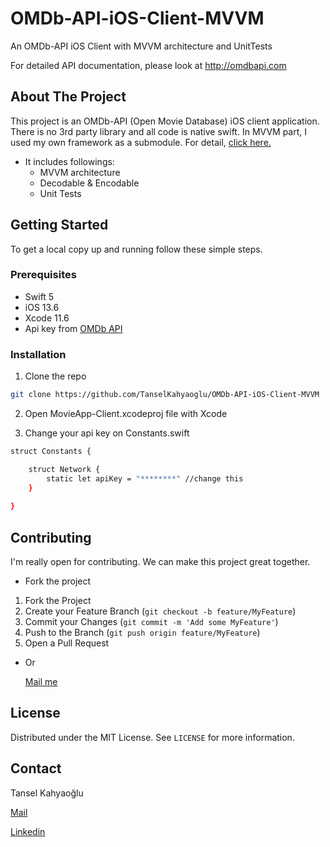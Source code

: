# OMDb-API-iOS-Client-MVVM
An OMDb-API iOS Client with MVVM architecture and UnitTests

For detailed API documentation, please look at http://omdbapi.com

## About The Project

This project is an OMDb-API (Open Movie Database) iOS client application. There is no 3rd party library and all code is native swift. 
In MVVM part, I used my own framework as a submodule. For detail, <a href="https://github.com/TanselKahyaoglu/Swift-MVVM-Architecture">click here.</a>
- It includes followings:
  - MVVM architecture
  - Decodable & Encodable
  - Unit Tests



<!-- GETTING STARTED -->
## Getting Started

To get a local copy up and running follow these simple steps.

### Prerequisites

- Swift 5
- iOS 13.6
- Xcode 11.6
- Api key from <a href="http://omdbapi.com/apikey.aspx">OMDb API</a>

### Installation

1. Clone the repo
```sh
git clone https://github.com/TanselKahyaoglu/OMDb-API-iOS-Client-MVVM
```
2. Open MovieApp-Client.xcodeproj file with Xcode

3. Change your api key on Constants.swift
```sh
struct Constants {

    struct Network {
        static let apiKey = "********" //change this
    }
    
}
```

<!-- CONTRIBUTING -->
## Contributing

I'm really open for contributing. We can make this project great together. 

 - Fork the project

1. Fork the Project
2. Create your Feature Branch (`git checkout -b feature/MyFeature`)
3. Commit your Changes (`git commit -m 'Add some MyFeature'`)
4. Push to the Branch (`git push origin feature/MyFeature`)
5. Open a Pull Request

  - Or <p><a href="mailto:tansel.kahyaoglu@gmail.com">Mail me</a></p>



<!-- LICENSE -->
## License

Distributed under the MIT License. See `LICENSE` for more information.

<!-- CONTACT -->
## Contact

Tansel Kahyaoğlu
<p><a href="mailto:tansel.kahyaoglu@gmail.com">Mail</a></p>
<p><a href="https://linkedin.com/in/tanselkahyaoglu">Linkedin</a></p>
